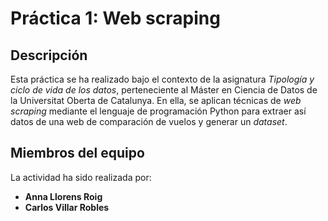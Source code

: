 # Práctica 1: Web scraping

## Descripción

Esta práctica se ha realizado bajo el contexto de la asignatura _Tipología y ciclo de vida de los datos_, perteneciente al Máster en Ciencia de Datos de la Universitat Oberta de Catalunya. En ella, se aplican técnicas de _web scraping_ mediante el lenguaje de programación Python para extraer así datos de una web de comparación de vuelos y generar un _dataset_.

## Miembros del equipo

La actividad ha sido realizada por:
  
* **Anna Llorens Roig**
* **Carlos Villar Robles**